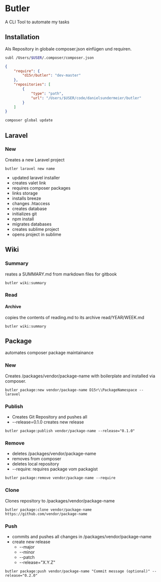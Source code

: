 # Butler

A CLI Tool to automate my tasks

## Installation

Als Repository in globale composer.json einfügen und requiren.

```bash
subl /Users/$USER/.composer/composer.json
```

```json
{
    "require": {
        "d15r/butler": "dev-master"
    },
    "repositories": [
        {
            "type": "path",
            "url": "/Users/$USER/code/danielsundermeier/butler"
        }
    ]
}
```

```bash
composer global update
```

## Laravel

### New

Creates a new Laravel project

```
butler laravel new name
```

- updated laravel installer
- creates valet link
- requires composer packages
- links storage
- installs breeze
- changes .htaccess
- creates database
- initializes git
- npm install
- migrates databases
- creates sublime project
- opens project in sublime

## Wiki

### Summary

reates a SUMMARY.md from markdown files for gitbook

```
butler wiki:summary
```

### Read

#### Archive

copies the contents of reading.md to its archive read/YEAR/WEEK.md

```
butler wiki:summary
```

## Package

automates composer package maintainance

### New

Creates /packages/vendor/package-name with boilerplate and installed via composer.

```
butler package:new vendor/package-name D15r\\PackageNamespace --laravel
```

### Publish

- Creates Git Repository and pushes all
- --release=0.1.0 creates new release

```
butler package:publish vendor/package-name --release="0.1.0"
```

### Remove

- deletes /packages/vendor/package-name
- removes from composer
- deletes local repository
- --require: requires package vom packagist

```
butler package:remove vendor/package-name --require
```

### Clone

Clones repository to /packages/vendor/package-name

```
butler package:clone vendor/package-name https://github.com/vendor/package-name
```

### Push

- commits and pushes all changes in /packages/vendor/package-name
- create new release
    + --major
    + --minor
    + --patch
    + --release="X.Y.Z"

```
butler package:push vendor/package-name "Commit message (optional)" --release="0.2.0"
```
